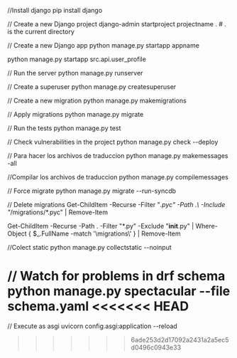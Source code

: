 //Install django
pip install django

// Create a new Django project
django-admin startproject projectname . # . is the current directory

// Create a new Django app
python manage.py startapp appname

python manage.py startapp src.api.user_profile

// Run the server
python manage.py runserver

// Create a superuser
python manage.py createsuperuser

// Create a new migration
python manage.py makemigrations


// Apply migrations
python manage.py migrate

// Run the tests
python manage.py test

// Check vulnerabilities in the project
python manage.py check --deploy


// Para hacer los archivos de traduccion
python manage.py makemessages -all

//Compilar los archivos de traduccion
python manage.py compilemessages


// Force migrate
python manage.py migrate --run-syncdb


// Delete migrations
Get-ChildItem -Recurse -Filter "*.pyc" -Path .\ -Include "*/migrations/*.pyc" | Remove-Item


Get-ChildItem -Recurse -Path . -Filter "*.py" -Exclude "__init__.py" | Where-Object { $_.FullName -match '\\migrations\\' } | Remove-Item


//Colect static
python manage.py collectstatic --noinput


// Watch for problems in drf schema
python manage.py spectacular --file schema.yaml
<<<<<<< HEAD
=======


// Execute as asgi
uvicorn config.asgi:application --reload
>>>>>>> 6ade253d2d17092a2431a2a5ec5d0496c0943e33
